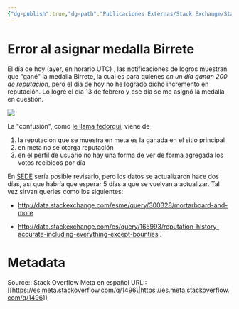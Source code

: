 ```yaml
---
{"dg-publish":true,"dg-path":"Publicaciones Externas/Stack Exchange/Stack Overflow en español/Stack Overflow en español Meta/es.meta.stackoverflow.com-1496.md","permalink":"/publicaciones-externas/stack-exchange/stack-overflow-en-espanol/stack-overflow-en-espanol-meta/es-meta-stackoverflow-com-1496/","title":"Error al asignar medalla Birrete","hide":true,"noteIcon":"default","created":"2024-04-03T12:49:10.728-06:00","updated":"2024-04-05T16:43:59.598-06:00"}
---
```


# Error al asignar medalla Birrete

El día de hoy (ayer, en horario UTC) , las notificaciones de logros muestran que "gané" la medalla Birrete, la cual es para quienes *en un día ganan 200 de reputación*, pero el día de hoy no he logrado dicho incremento en reputación. Lo logré el día 13 de febrero y ese día se me asignó la medalla en cuestión.

  
[![][1]][1]

La "confusión", como [le llama fedorqui][2], viene de

1. la reputación que se muestra en meta es la ganada en el sitio principal
2. en meta no se otorga reputación
3. en el perfil de usuario no hay una forma de ver de forma agregada los votos recibidos por día

En [SEDE][3] sería posible revisarlo, pero los datos se actualizaron hace dos días, así que habría que esperar 5 días a que se vuelvan a actualizar. Tal vez sirvan queries como los siguientes:

- http://data.stackexchange.com/esme/query/300328/mortarboard-and-more
- http://data.stackexchange.com/es/query/165993/reputation-history-accurate-including-everything-except-bounties .


  [1]: https://i.stack.imgur.com/dJuef.png
  [2]: https://es.meta.stackoverflow.com/a/1498/65
  [3]: http://data.stackexchange.com/

# Metadata
Source:: Stack Overflow Meta en español
URL:: [[https://es.meta.stackoverflow.com/q/1496\|https://es.meta.stackoverflow.com/q/1496]]

